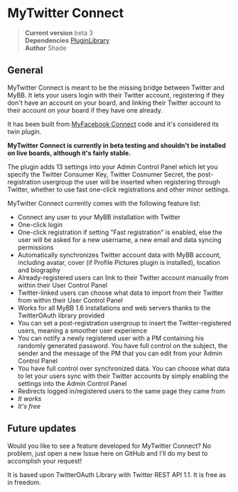 MyTwitter Connect
===============================

> **Current version** beta 3  
> **Dependencies** [PluginLibrary][1]  
> **Author** Shade  

General
-------

MyTwitter Connect is meant to be the missing bridge between Twitter and MyBB. It lets your users login with their Twitter account, registering if they don't have an account on your board, and linking their Twitter account to their account on your board if they have one already.

It has been built from [MyFacebook Connect][2] code and it's considered its twin plugin.

**MyTwitter Connect is currently in beta testing and shouldn't be installed on live boards, although it's fairly stable.**

The plugin adds 13 settings into your Admin Control Panel which let you specify the Twitter Consumer Key, Twitter Cosnumer Secret, the post-registration usergroup the user will be inserted when registering through Twitter, whether to use fast one-click registrations and other minor settings.

MyTwitter Connect currently comes with the following feature list:

* Connect any user to your MyBB installation with Twitter
* One-click login
* One-click registration if setting "Fast registration" is enabled, else the user will be asked for a new username, a new email and data syncing permissions
* Automatically synchronizes Twitter account data with MyBB account, including avatar, cover (if Profile Pictures plugin is installed), location and biography
* Already-registered users can link to their Twitter account manually from within their User Control Panel
* Twitter-linked users can choose what data to import from their Twitter from within their User Control Panel
* Works for all MyBB 1.6 installations and web servers thanks to the TwitterOAuth library provided
* You can set a post-registration usergroup to insert the Twitter-registered users, meaning a smoother user experience
* You can notify a newly registered user with a PM containing his randomly generated password. You have full control on the subject, the sender and the message of the PM that you can edit from your Admin Control Panel
* You have full control over synchronized data. You can choose what data to let your users sync with their Twitter accounts by simply enabling the settings into the Admin Control Panel
* Redirects logged in/registered users to the same page they came from
* *It works*
* *It's free*

Future updates
-------------

Would you like to see a feature developed for MyTwitter Connect? No problem, just open a new Issue here on GitHub and I'll do my best to accomplish your request!

It is based upon TwitterOAuth Library with Twitter REST API 1.1. It is free as in freedom.

[1]: http://mods.mybb.com/view/PluginLibrary
[2]: http://github.com/Shade-/MyFacebook-Connect
